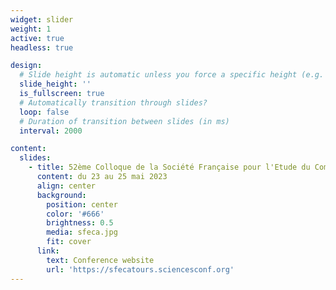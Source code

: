 ```yaml
---
widget: slider
weight: 1
active: true
headless: true

design:
  # Slide height is automatic unless you force a specific height (e.g. '400px')
  slide_height: ''
  is_fullscreen: true
  # Automatically transition through slides?
  loop: false
  # Duration of transition between slides (in ms)
  interval: 2000

content:
  slides:
    - title: 52ème Colloque de la Société Française pour l'Etude du Comportement
      content: du 23 au 25 mai 2023
      align: center
      background:
        position: center
        color: '#666'
        brightness: 0.5
        media: sfeca.jpg
        fit: cover
      link:
        text: Conference website
        url: 'https://sfecatours.sciencesconf.org'
---
```


